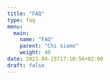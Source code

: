 ```yaml
---
title: "FAQ"
type: faq
menu:
  main:
    name: "FAQ"
    parent: "Chi siamo"
    weight: 40
date: 2021-04-25T17:10:56+02:00
draft: false
---
```


